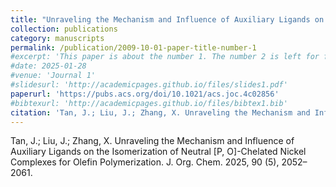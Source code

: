 ```yaml
---
title: "Unraveling the Mechanism and Influence of Auxiliary Ligands on the Isomerization of Neutral [P, O]-Chelated Nickel Complexes for Olefin Polymerization"
collection: publications
category: manuscripts
permalink: /publication/2009-10-01-paper-title-number-1
#excerpt: 'This paper is about the number 1. The number 2 is left for future work.'
#date: 2025-01-28
#venue: 'Journal 1'
#slidesurl: 'http://academicpages.github.io/files/slides1.pdf'
paperurl: 'https://pubs.acs.org/doi/10.1021/acs.joc.4c02856'
#bibtexurl: 'http://academicpages.github.io/files/bibtex1.bib'
citation: 'Tan, J.; Liu, J.; Zhang, X. Unraveling the Mechanism and Influence of Auxiliary Ligands on the Isomerization of Neutral [P, O]-Chelated Nickel Complexes for Olefin Polymerization. J. Org. Chem. 2025, 90 (5), 2052–2061.'
---
```

Tan, J.; Liu, J.; Zhang, X. Unraveling the Mechanism and Influence of Auxiliary Ligands on the Isomerization of Neutral [P, O]-Chelated Nickel Complexes for Olefin Polymerization. J. Org. Chem. 2025, 90 (5), 2052–2061.